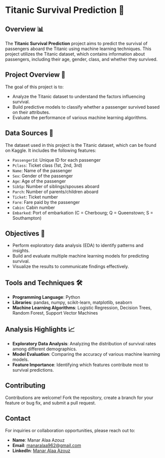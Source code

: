 # Titanic Survival Prediction 🚢

## Overview 📊

The **Titanic Survival Prediction** project aims to predict the survival of passengers aboard the Titanic using machine learning techniques. This project utilizes the Titanic dataset, which contains information about passengers, including their age, gender, class, and whether they survived.

## Project Overview 🎯

The goal of this project is to:

- Analyze the Titanic dataset to understand the factors influencing survival.
- Build predictive models to classify whether a passenger survived based on their attributes.
- Evaluate the performance of various machine learning algorithms.

## Data Sources 📂

The dataset used in this project is the Titanic dataset, which can be found on Kaggle. It includes the following features:

- `PassengerId`: Unique ID for each passenger
- `Pclass`: Ticket class (1st, 2nd, 3rd)
- `Name`: Name of the passenger
- `Sex`: Gender of the passenger
- `Age`: Age of the passenger
- `SibSp`: Number of siblings/spouses aboard
- `Parch`: Number of parents/children aboard
- `Ticket`: Ticket number
- `Fare`: Fare paid by the passenger
- `Cabin`: Cabin number
- `Embarked`: Port of embarkation (C = Cherbourg; Q = Queenstown; S = Southampton)

## Objectives 🎯

- Perform exploratory data analysis (EDA) to identify patterns and insights.
- Build and evaluate multiple machine learning models for predicting survival.
- Visualize the results to communicate findings effectively.

## Tools and Techniques 🛠️

- **Programming Language**: Python
- **Libraries**: pandas, numpy, scikit-learn, matplotlib, seaborn
- **Machine Learning Algorithms**: Logistic Regression, Decision Trees, Random Forest, Support Vector Machines

## Analysis Highlights 📈

- **Exploratory Data Analysis**: Analyzing the distribution of survival rates among different demographics.
- **Model Evaluation**: Comparing the accuracy of various machine learning models.
- **Feature Importance**: Identifying which features contribute most to survival predictions.

## Contributing

Contributions are welcome! Fork the repository, create a branch for your feature or bug fix, and submit a pull request.

## Contact

For inquiries or collaboration opportunities, please reach out to:

- **Name**: Manar Alaa Azouz
- **Email**: manaralaa962@gmail.com
- **LinkedIn**: [Manar Alaa Azouz](https://www.linkedin.com/in/manar-alaa-1787211b0)

